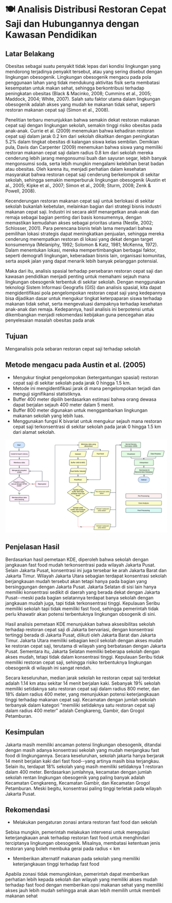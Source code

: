 # **🍽️ Analisis Distribusi Restoran Cepat Saji dan Hubungannya dengan Kawasan Pendidikan**

## **Latar Belakang**

Obesitas sebagai suatu penyakit tidak lepas dari kondisi lingkungan yang mendorong terjadinya penyakit tersebut, atau yang sering disebut dengan lingkungan obesogenik. Lingkungan obesogenik mengacu pada pola penggunaan lahan yang tidak mendukung aktivitas fisik serta membatasi kesempatan untuk makan sehat, sehingga berkontribusi terhadap peningkatan obesitas (Black & Macinko, 2008; Cummins et al., 2005; Maddock, 2004; White, 2007). Salah satu faktor utama dalam lingkungan obesogenik adalah akses yang mudah ke makanan tidak sehat, seperti restoran makanan cepat saji (Simon et al., 2008).

Penelitian terbaru menunjukkan bahwa semakin dekat restoran makanan cepat saji dengan lingkungan sekolah, semakin tinggi risiko obesitas pada anak-anak. Currie et al. (2009) menemukan bahwa kehadiran restoran cepat saji dalam jarak 0.2 km dari sekolah dikaitkan dengan peningkatan 5.2% dalam tingkat obesitas di kalangan siswa kelas sembilan. Demikian pula, Davis dan Carpenter (2009) menemukan bahwa siswa yang memiliki restoran makanan cepat saji dalam radius 0.8 km dari sekolah mereka cenderung lebih jarang mengonsumsi buah dan sayuran segar, lebih banyak mengonsumsi soda, serta lebih mungkin mengalami kelebihan berat badan atau obesitas. Oleh karena itu, menjadi perhatian dalam kesehatan masyarakat bahwa restoran cepat saji cenderung berkelompok di sekitar sekolah, sehingga semakin memperburuk lingkungan obesogenik (Austin et al., 2005; Kipke et al., 2007; Simon et al., 2008; Sturm, 2008; Zenk & Powell, 2008).

Kecenderungan restoran makanan cepat saji untuk berlokasi di sekitar sekolah bukanlah kebetulan, melainkan bagian dari strategi bisnis industri makanan cepat saji. Industri ini secara aktif menargetkan anak-anak dan remaja sebagai bagian penting dari basis konsumennya, dengan memastikan kemudahan akses sebagai prioritas utama (Nestle, 2002; Schlosser, 2001). Para perencana bisnis telah lama menyadari bahwa pemilihan lokasi strategis dapat meningkatkan penjualan, sehingga mereka cenderung menempatkan restoran di lokasi yang dekat dengan target konsumennya (Melaniphy, 1992; Solomon & Katz, 1981; McKenna, 1972). Dalam menentukan lokasi, mereka mempertimbangkan berbagai faktor, seperti demografi lingkungan, keberadaan bisnis lain, organisasi komunitas, serta aspek jalan yang dapat menarik lebih banyak pelanggan potensial.

Maka dari itu, analisis spasial terhadap persebaran restoran cepat saji dan kawasan pendidikan menjadi penting untuk memahami sejauh mana lingkungan obesogenik terbentuk di sekitar sekolah. Dengan menggunakan teknologi Sistem Informasi Geografis (GIS) dan analisis spasial, kita dapat mengidentifikasi pola pengelompokan restoran cepat saji yang kedepannya bisa dijadikan dasar untuk mengukur tingkat keterpaparan siswa terhadap makanan tidak sehat, serta mengevaluasi dampaknya terhadap kesehatan anak-anak dan remaja. Kedepannya, hasil analisis ini berpotensi untuk dikembangkan menjadi rekomendasi kebijakan guna pencegahan atau penyelesaian masalah obesitas pada anak

## **Tujuan**

Menganalisis pola sebaran restoran cepat saji terhadap sekolah


## **Metode** mengacu pada Austin et al. (2005)
*   Mengukur tingkat pengelompokan (ketergantungan spasial) restoran cepat saji di sekitar sekolah pada jarak 0 hingga 1.5 km.
*   Metode ini mengidentifikasi jarak di mana pengelompokan terjadi dan menguji signifikansi statistiknya.
*   Buffer 400 meter dipilih berdasarkan estimasi bahwa orang dewasa dapat berjalan sejauh 400 meter dalam 5 menit.
*   Buffer 800 meter digunakan untuk menggambarkan lingkungan makanan sekolah yang lebih luas.
*   Menggunakan fungsi K bivariat untuk mengukur sejauh mana restoran cepat saji terkonsentrasi di sekitar sekolah pada jarak 0 hingga 1.5 km dari alamat sekolah.

![Workflow](Workflow.png)

## **Penjelasan Hasil**
Berdasarkan hasil pemetaan KDE, diperoleh bahwa sekolah dengan jangkauan fast food mudah terkonsentrasi pada wilayah Jakarta Pusat. Selain Jakarta Pusat, konsentrasi ini juga tersebar ke arah Jakarta Barat dan Jakarta Timur. Wilayah Jakarta Utara sebagian terdapat konsentrasi sekolah berjangkauan mudah tersebut akan tetapi hanya pada bagian yang bersinggungan dengan Jakarta Pusat. Jakarta Selatan di sisi lain hanya memiliki konsentrasi sedikit di daerah yang berada dekat dengan Jakarta Pusat--meski pada bagian selatannya terdapat banya sekolah dengan jangkauan mudah juga, tapi tidak terkonsentrasi tinggi. Kepulauan Seribu memiliki sekolah tapi tidak memiliki fast food, sehingga pemerintah tidak perlu khawatir akan potensi terbentuknya lingkungan obsogenik di sini.

Hasil analisis pemetaan KDE menunjukkan bahwa aksesibilitas sekolah terhadap restoran cepat saji di Jakarta bervariasi, dengan konsentrasi tertinggi berada di Jakarta Pusat, diikuti oleh Jakarta Barat dan Jakarta Timur. Jakarta Utara memiliki sebagian kecil sekolah dengan akses mudah ke restoran cepat saji, terutama di wilayah yang berbatasan dengan Jakarta Pusat. Sementara itu, Jakarta Selatan memiliki beberapa sekolah dengan akses mudah, tetapi tidak dalam konsentrasi tinggi. Kepulauan Seribu tidak memiliki restoran cepat saji, sehingga risiko terbentuknya lingkungan obesogenik di wilayah ini sangat rendah.

Secara keseluruhan, median jarak sekolah ke restoran cepat saji terdekat adalah 1.14 km atau sekitar 14 menit berjalan kaki. Sebanyak 19% sekolah memiliki setidaknya satu restoran cepat saji dalam radius 800 meter, dan 18% dalam radius 400 meter, yang menunjukkan potensi keterjangkauan tinggi terhadap makanan cepat saji. Kecamatan dengan jumlah sekolah terbanyak dalam kategori "memiliki setidaknya satu restoran cepat saji dalam radius 400 meter" adalah Cengkareng, Gambir, dan Grogol Petamburan.

## **Kesimpulan**
Jakarta masih memiliki ancaman potensi lingkungan obesogenik, ditandai dengan masih adanya konsentrasi sekolah yang mudah menjangkau fast food di lingkungannya. Secara keseluruhan, sekolah jakarta hanya berjarak 14 menit berjalan kaki dari fast food--yang artinya masih bisa terjangkau. Selain itu, terdapat 18% sekolah yang masih memiliki setidaknya 1 restoran dalam 400 meter. Berdasarkan jumlahnya, kecamatan dengan jumlah sekolah rentan lingkungan obesogenik yang paling banyak adalah Kecamatan Cengkareng, Kecamatan Gambir, dan Kecamatan Grogol Petamburan. Meski begitu, konsentrasi paling tinggi terletak pada wilayah Jakarta Pusat.

## **Rekomendasi**
- Melakukan pengaturan zonasi antara restoran fast food dan sekolah

Sebisa mungkin, pemerintah melakukan intervensi untuk meregulasi keterjangkauan anak terhadap restoran fast food untuk menghindari terciptanya lingkungan obesogenik. Misalnya, membatasi ketentuan jenis restoran yang boleh membuka gerai pada radius < km

- Memberikan alternatif makanan pada sekolah yang memiliki keterjangkauan tinggi terhadap fast food

Apabila zonasi tidak memungkinkan, pemerintah dapat memberikan perhatian lebih kepada sekolah dan wilayah yang memiliki akses mudah terhadap fast food dengan memberikan opsi makanan sehat yang memiliki akses jauh lebih mudah sehingga anak akan lebih memilih untuk membeli makanan sehat

